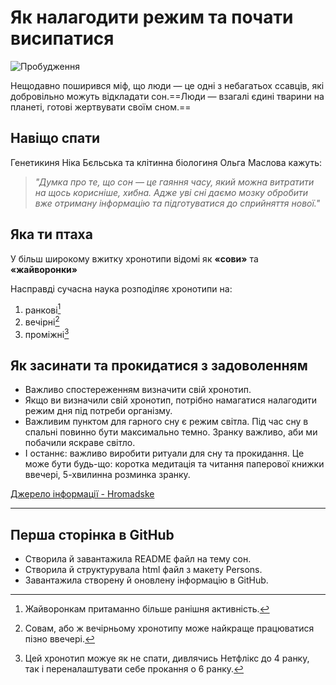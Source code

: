 # Як налагодити режим та почати висипатися

![Пробудження](https://s3.eu-central-1.amazonaws.com/img.hromadske.ua/posts/228832/ap126954198107jpg/medium.jpg "Пробудження")

 Нещодавно поширився міф, що люди — це одні з небагатьох ссавців, які добровільно можуть відкладати сон.==Люди — взагалі єдині тварини на планеті, готові жертвувати своїм сном.==

## Навіщо спати  

Генетикиня Ніка Бєльська та клітинна біологиня Ольга Маслова кажуть:
> *"Думка про те, що сон — це гаяння часу, який можна витратити на щось корисніше, хибна. Адже уві сні даємо мозку обробити вже отриману інформацію та підготуватися до сприйняття нової."*

## Яка ти птаха

У більш широкому вжитку хронотипи відомі як **«сови»** та **«жайворонки»**

Насправді сучасна наука розподіляє хронотипи на:

1. ранкові[^1]
2. вечірні[^2]
3. проміжні[^3]

## Як засинати та прокидатися з задоволенням

- Важливо спостереженням визначити свій хронотип.
- Якщо ви визначили свій хронотип, потрібно намагатися налагодити режим дня під потреби організму.
- Важливим пунктом для гарного сну є режим світла. Під час сну в спальні повинно бути максимально темно. Зранку важливо, аби ми побачили яскраве світло.
- І останнє: важливо виробити ритуали для сну та прокидання. Це може бути будь-що: коротка медитація та читання паперової книжки ввечері, 5-хвилинна розминка зранку.

[Джерело інформації - Hromadske](https://hromadske.ua/posts/spati-shob-zhiti-yak-nalagoditi-rezhim-ta-pochati-visipatisya)

[^1]: Жайворонкам притаманно більше ранішня активність.
[^2]: Совам, або ж вечірньому хронотипу може найкраще працюватися пізно ввечері.
[^3]: Цей хронотип можуе як не спати, дивлячись Нетфлікс до 4 ранку, так і переналаштувати себе прокання о 6 ранку.

---

## Перша сторінка в GitHub

- Створила й завантажила README файл на тему сон.
- Створила й структурувала html файл з макету Persons.
- Завантажила створену й оновлену інформацію в GitHub.
  